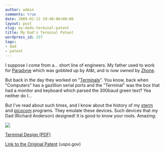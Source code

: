 ```yaml
---
author: admin
comments: true
date: 2009-02-12 19:40:06+00:00
layout: post
slug: my-dads-terminal-patent
title: My Dad's Terminal Patent
wordpress_id: 257
tags:
- dad
- patent
---
```


I suppose I come from a... short line of engineers. My father used to work for [Paradyne](http://www.paradyne.com/) which was gobbled up by At&t, and is now owned by [Zhone](http://www.zhone.com/).

But back in the day they worked on "[Terminals](http://en.wikipedia.org/wiki/Computer_terminal)". You know, back when "Computers" has a gazillion serial ports and the "Terminal" was the box that had a monitor and keyboard which parsed the 300baud green text? Yea neither do I...

But I've read about such times, and I know about the history of my [xterm](http://en.wikipedia.org/wiki/Xterm) and [picocom](http://efault.net/npat/hacks/picocom/) programs. They emulate these devices. Such devices that my Dad (Richard Anderson) designed! It is good to know your roots. Amazing:

[![](/uploads/terminal-300x221.jpg)](/uploads/terminal.jpg)

[Terminal Design (PDF)](https://xkyle.com/other/patd273189.pdf)

[Link to the Original Patent](http://patft.uspto.gov/netacgi/nph-Parser?Sect1=PTO1&Sect2=HITOFF&d=PALL&p=1&u=%2Fnetahtml%2FPTO%2Fsrchnum.htm&r=1&f=G&l=50&s1=D273,189.PN.&OS=PN/D273,189&RS=PN/D273,189) (uspo.gov)
